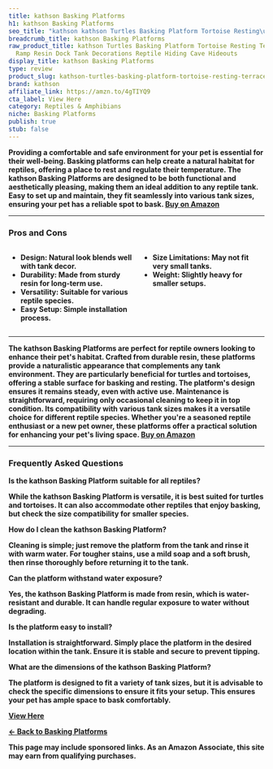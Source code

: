 ```yaml
---
title: kathson Basking Platforms
h1: kathson Basking Platforms
seo_title: "kathson kathson Turtles Basking Platform Tortoise Resting\u2026"
breadcrumb_title: kathson Basking Platforms
raw_product_title: kathson Turtles Basking Platform Tortoise Resting Terrace Climbing
  Ramp Resin Dock Tank Decorations Reptile Hiding Cave Hideouts
display_title: kathson Basking Platforms
type: review
product_slug: kathson-turtles-basking-platform-tortoise-resting-terrace-climbing-ramp-fa52a292
brand: kathson
affiliate_link: https://amzn.to/4gTIYQ9
cta_label: View Here
category: Reptiles & Amphibians
niche: Basking Platforms
publish: true
stub: false
---
```


<div id="intro" class="full-width">
  <p><strong>Providing a comfortable and safe environment for your pet is essential for their well-being. Basking platforms can help create a natural habitat for reptiles, offering a place to rest and regulate their temperature. The kathson Basking Platforms are designed to be both functional and aesthetically pleasing, making them an ideal addition to any reptile tank. Easy to set up and maintain, they fit seamlessly into various tank sizes, ensuring your pet has a reliable spot to bask. <a href="https://amzn.to/4gTIYQ9" rel="nofollow sponsored noopener" target="_blank"><strong>Buy on Amazon</strong></a></p>
</div>

<hr />
<h3 id="pros-cons">Pros and Cons</h3>
<div class="pc-grid" style="display:grid;grid-template-columns:1fr 1fr;gap:16px;">
  <ul>
    <li><strong>Design:</strong> Natural look blends well with tank decor.</li>
    <li><strong>Durability:</strong> Made from sturdy resin for long-term use.</li>
    <li><strong>Versatility:</strong> Suitable for various reptile species.</li>
    <li><strong>Easy Setup:</strong> Simple installation process.</li>
  </ul>
  <ul>
    <li><strong>Size Limitations:</strong> May not fit very small tanks.</li>
    <li><strong>Weight:</strong> Slightly heavy for smaller setups.</li>
  </ul>
</div>
<hr />

<div class="full-width">
  <p>The kathson Basking Platforms are perfect for reptile owners looking to enhance their pet's habitat. Crafted from durable resin, these platforms provide a naturalistic appearance that complements any tank environment. They are particularly beneficial for turtles and tortoises, offering a stable surface for basking and resting. The platform's design ensures it remains steady, even with active use. Maintenance is straightforward, requiring only occasional cleaning to keep it in top condition. Its compatibility with various tank sizes makes it a versatile choice for different reptile species. Whether you're a seasoned reptile enthusiast or a new pet owner, these platforms offer a practical solution for enhancing your pet's living space. <a href="https://amzn.to/4gTIYQ9" rel="nofollow sponsored noopener" target="_blank"><strong>Buy on Amazon</strong></a></p>
</div>

<hr />
<h3 id="faqs">Frequently Asked Questions</h3>

<p><strong>Is the kathson Basking Platform suitable for all reptiles?</strong></p>
<p>While the kathson Basking Platform is versatile, it is best suited for turtles and tortoises. It can also accommodate other reptiles that enjoy basking, but check the size compatibility for smaller species.</p>

<p><strong>How do I clean the kathson Basking Platform?</strong></p>
<p>Cleaning is simple; just remove the platform from the tank and rinse it with warm water. For tougher stains, use a mild soap and a soft brush, then rinse thoroughly before returning it to the tank.</p>

<p><strong>Can the platform withstand water exposure?</strong></p>
<p>Yes, the kathson Basking Platform is made from resin, which is water-resistant and durable. It can handle regular exposure to water without degrading.</p>

<p><strong>Is the platform easy to install?</strong></p>
<p>Installation is straightforward. Simply place the platform in the desired location within the tank. Ensure it is stable and secure to prevent tipping.</p>

<p><strong>What are the dimensions of the kathson Basking Platform?</strong></p>
<p>The platform is designed to fit a variety of tank sizes, but it is advisable to check the specific dimensions to ensure it fits your setup. This ensures your pet has ample space to bask comfortably.</p>
<p><a class="btn" href="https://amzn.to/4gTIYQ9" target="_blank" rel="nofollow sponsored noopener">View Here</a></p>
<p><a href="/roundups/reptiles-amphibians/basking-platforms/">← Back to Basking Platforms</a></p>
<aside class="disclosure">This page may include sponsored links. As an Amazon Associate, this site may earn from qualifying purchases.</aside>
